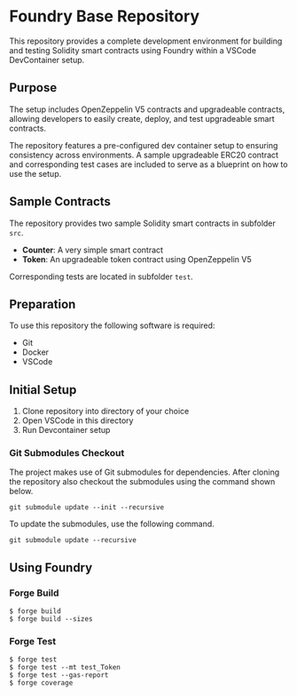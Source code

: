 # Foundry Base Repository

This repository provides a complete development environment for building and testing Solidity smart contracts using Foundry within a VSCode DevContainer setup.

## Purpose 

The setup includes OpenZeppelin V5 contracts and upgradeable contracts, allowing developers to easily create, deploy, and test upgradeable smart contracts. 

The repository features a pre-configured dev container setup to ensuring consistency across environments. 
A sample upgradeable ERC20 contract and corresponding test cases are included to serve as a blueprint on how to use the setup.

## Sample Contracts 

The repository provides two sample Solidity smart contracts in subfolder `src`.

- **Counter**: A very simple smart contract
- **Token**: An upgradeable token contract using OpenZeppelin V5

Corresponding tests are located in subfolder `test`.

## Preparation

To use this repository the following software is required:

- Git
- Docker
- VSCode

## Initial Setup

1. Clone repository into directory of your choice
1. Open VSCode in this directory
1. Run Devcontainer setup


### Git Submodules Checkout

The project makes use of Git submodules for dependencies.
After cloning the repository also checkout the submodules using the command shown below. 

```shell
git submodule update --init --recursive
```

To update the submodules, use the following command.

```shell
git submodule update --recursive
```

## Using Foundry

### Forge Build

```shell
$ forge build
$ forge build --sizes
```

### Forge Test

```shell
$ forge test
$ forge test --mt test_Token
$ forge test --gas-report
$ forge coverage
```
